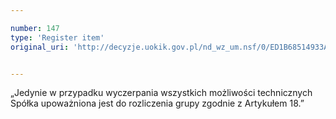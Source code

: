 ```yaml
---

number: 147
type: 'Register item'
original_uri: 'http://decyzje.uokik.gov.pl/nd_wz_um.nsf/0/ED1B68514933AF66C12572DD0032943F?OpenDocument'


---
```


„Jedynie w przypadku wyczerpania wszystkich możliwości technicznych Spółka upoważniona jest do rozliczenia grupy zgodnie z Artykułem 18.”
